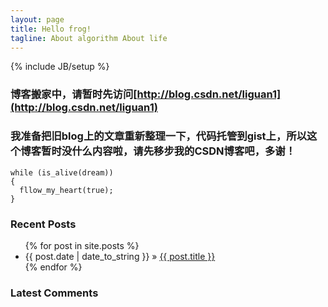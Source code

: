 ```yaml
---
layout: page
title: Hello frog!
tagline: About algorithm About life
---
```

{% include JB/setup %}

### 博客搬家中，请暂时先访问[http://blog.csdn.net/liguan1](http://blog.csdn.net/liguan1)
### 我准备把旧blog上的文章重新整理一下，代码托管到gist上，所以这个博客暂时没什么内容啦，请先移步我的CSDN博客吧，多谢！

    while (is_alive(dream))
    {
      fllow_my_heart(true);
    }
  
<section>
   <h3>Recent Posts</h3>
   <ul class="post">
  {% for post in site.posts %}
    <li><span>{{ post.date | date_to_string }}</span> &raquo; <a href="{{ BASE_PATH }}{{ post.url }}">{{ post.title }}</a></li>
  {% endfor %}
   </ul>
</section>

<section>
   <h3>Latest Comments</h3>
   <ul class="ds-recent-comments" data-num-items="10" data-show-avatars="1" data-show-time="1" data-show-title="1" data-show-admin="1" data-excerpt-length="18"></ul>
</section>
